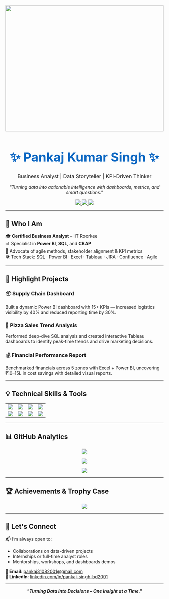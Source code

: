 <!-- BACKGROUND IMAGE & CUSTOM STYLES -->
<img src="https://i.gifer.com/7VE.gif" width="100%" height="400px" style="object-fit: cover;" />

<!-- PROFILE HEADER -->
<h1 align="center" style="font-size: 40px; color: #0A66C2;">✨ Pankaj Kumar Singh ✨</h1>
<h3 align="center" style="font-weight: normal;">Business Analyst | Data Storyteller | KPI-Driven Thinker</h3>
<p align="center" style="font-style: italic;">"Turning data into actionable intelligence with dashboards, metrics, and smart questions."</p>

<!-- CONTACT -->
<p align="center">
  <a href="mailto:pankaj31082001@gmail.com">
    <img src="https://img.shields.io/badge/Email-D14836?style=for-the-badge&logo=gmail&logoColor=white" />
  </a>
  <a href="https://www.linkedin.com/in/pankaj-singh-bd2001">
    <img src="https://img.shields.io/badge/LinkedIn-0A66C2?style=for-the-badge&logo=linkedin&logoColor=white" />
  </a>
  <img src="https://komarev.com/ghpvc/?username=pankaj31082001&style=for-the-badge&color=blue" />
</p>

---

## 🌟 Who I Am

🎓 **Certified Business Analyst** – IIT Roorkee  
📊 Specialist in **Power BI**, **SQL**, and **CBAP**  
🧠 Advocate of agile methods, stakeholder alignment & KPI metrics  
🛠️ Tech Stack: SQL · Power BI · Excel · Tableau · JIRA · Confluence · Agile

---

## 🚀 Highlight Projects

### 📦 Supply Chain Dashboard  
Built a dynamic Power BI dashboard with 15+ KPIs — increased logistics visibility by 40% and reduced reporting time by 30%.

### 🍕 Pizza Sales Trend Analysis  
Performed deep-dive SQL analysis and created interactive Tableau dashboards to identify peak-time trends and drive marketing decisions.

### 💰 Financial Performance Report  
Benchmarked financials across 5 zones with Excel + Power BI, uncovering ₹10–15L in cost savings with detailed visual reports.

---

## 💡 Technical Skills & Tools

<table align="center">
<tr>
<td><img src="https://img.shields.io/badge/SQL-003B57?style=for-the-badge&logo=postgresql&logoColor=white" /></td>
<td><img src="https://img.shields.io/badge/Power_BI-F2C811?style=for-the-badge&logo=powerbi&logoColor=black" /></td>
<td><img src="https://img.shields.io/badge/Tableau-E97627?style=for-the-badge&logo=tableau&logoColor=white" /></td>
<td><img src="https://img.shields.io/badge/Excel-1D6F42?style=for-the-badge&logo=microsoft-excel&logoColor=white" /></td>
</tr>
<tr>
<td><img src="https://img.shields.io/badge/JIRA-0052CC?style=for-the-badge&logo=jira&logoColor=white" /></td>
<td><img src="https://img.shields.io/badge/Confluence-172B4D?style=for-the-badge&logo=confluence&logoColor=white" /></td>
<td><img src="https://img.shields.io/badge/Agile-FF6F00?style=for-the-badge" /></td>
<td><img src="https://img.shields.io/badge/DAX-0C2233?style=for-the-badge&logoColor=white" /></td>
</tr>
</table>

---

## 📊 GitHub Analytics

<p align="center">
  <img src="https://github-readme-stats.vercel.app/api?username=pankaj31082001&show_icons=true&theme=radical&hide_title=true&hide_border=true" />
</p>

<p align="center">
  <img src="https://github-readme-streak-stats.herokuapp.com/?user=pankaj31082001&theme=radical&hide_border=true" />
</p>

<p align="center">
  <img src="https://github-readme-stats.vercel.app/api/top-langs/?username=pankaj31082001&layout=compact&theme=radical&hide_border=true" />
</p>

---

## 🏆 Achievements & Trophy Case

<p align="center">
  <img src="https://github-profile-trophy.vercel.app/?username=pankaj31082001&theme=flat&column=4&no-frame=true&margin-w=10" />
</p>

---

## 🤝 Let's Connect

📬 I’m always open to:  
- Collaborations on data-driven projects  
- Internships or full-time analyst roles  
- Mentorships, workshops, and dashboards demos

**📧 Email**: pankaj31082001@gmail.com  
**🔗 LinkedIn**: [linkedin.com/in/pankaj-singh-bd2001](https://www.linkedin.com/in/pankaj-singh-bd2001)

---

<p align="center"><strong><em>"Turning Data Into Decisions – One Insight at a Time."</em></strong></p>
